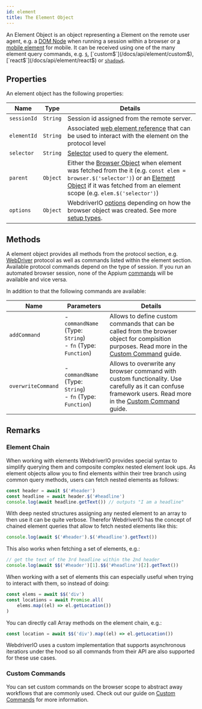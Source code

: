 ```yaml
---
id: element
title: The Element Object
---
```


An Element Object is an object representing a Element on the remote user agent, e.g. a [DOM Node](https://developer.mozilla.org/en-US/docs/Web/API/Element) when running a session within a browser or [a mobile element](https://developer.apple.com/documentation/swift/sequence/element) for mobile. It can be received using one of the many element query commands, e.g. [`$`](/docs/api/element/$), [`custom$`](/docs/api/element/custom$), [`react$`](/docs/api/element/react$) or [`shadow$`](/docs/api/element/shadow$).

## Properties

An element object has the following properties:

| Name        | Type     | Details                                                                                                                                                                                                                                       |
| ----------- | -------- | --------------------------------------------------------------------------------------------------------------------------------------------------------------------------------------------------------------------------------------------- |
| `sessionId` | `String` | Session id assigned from the remote server.                                                                                                                                                                                                   |
| `elementId` | `String` | Associated [web element reference](https://w3c.github.io/webdriver/#elements) that can be used to interact with the element on the protocol level                                                                                             |
| `selector`  | `String` | [Selector](/docs/selectors) used to query the element.                                                                                                                                                                                        |
| `parent`    | `Object` | Either the [Browser Object](browser) when element was fetched from the it (e.g. `const elem = browser.$('selector')`) or an [Element Object](element) if it was fetched from an element scope (e.g. `elem.$('selector')`) |
| `options`   | `Object` | WebdriverIO [options](../configuration) depending on how the browser object was created. See more [setup types](../setuptypes).                                                                                                         |

## Methods

A element object provides all methods from the protocol section, e.g. [WebDriver](/docs/api/webdriver) protocol as well as commands listed within the element section. Available protocol commands depend on the type of session. If you run an automated browser session, none of the Appium [commands](../appium) will be available and vice versa.

In addition to that the following commands are available:

| Name               | Parameters                                                            | Details                                                                                                                                                                                                        |
| ------------------ | --------------------------------------------------------------------- | -------------------------------------------------------------------------------------------------------------------------------------------------------------------------------------------------------------- |
| `addCommand`       | - `commandName` (Type: `String`)<br />- `fn` (Type: `Function`) | Allows to define custom commands that can be called from the browser object for compisition purposes. Read more in the [Custom Command](../customcommands) guide.                                           |
| `overwriteCommand` | - `commandName` (Type: `String`)<br />- `fn` (Type: `Function`) | Allows to overwrite any browser command with custom functionality. Use carefully as it can confuse framework users. Read more in the [Custom Command](/docs/customcommands#overwriting-native-commands) guide. |

## Remarks

### Element Chain

When working with elements WebdriverIO provides special syntax to simplify querying them and composite complex nested element look ups. As element objects allow you to find elements within their tree branch using common query methods, users can fetch nested elements as follows:

```js
const header = await $('#header')
const headline = await header.$('#headline')
console.log(await headline.getText()) // outputs "I am a headline"
```

With deep nested structures assigning any nested element to an array to then use it can be quite verbose. Therefor WebdriverIO has the concept of chained element queries that allow to fetch nested elements like this:

```js
console.log(await $('#header').$('#headline').getText())
```

This also works when fetching a set of elements, e.g.:

```js
// get the text of the 3rd headline within the 2nd header
console.log(await $$('#header')[1].$$('#headline')[2].getText())
```

When working with a set of elements this can especially useful when trying to interact with them, so instead of doing:

```js
const elems = await $$('div')
const locations = await Promise.all(
    elems.map((el) => el.getLocation())
)
```

You can directly call Array methods on the element chain, e.g.:

```js
const location = await $$('div').map((el) => el.getLocation())
```

WebdriverIO uses a custom implementation that supports asynchronous iteratiors under the hood so all commands from their API are also supported for these use cases.

### Custom Commands

You can set custom commands on the browser scope to abstract away workflows that are commonly used. Check out our guide on [Custom Commands](/docs/customcommands#adding-custom-commands) for more information.
